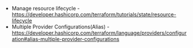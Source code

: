 * Manage resource lifecycle - https://developer.hashicorp.com/terraform/tutorials/state/resource-lifecycle
* Multiple Provider Configurations(Alias) - https://developer.hashicorp.com/terraform/language/providers/configuration#alias-multiple-provider-configurations
